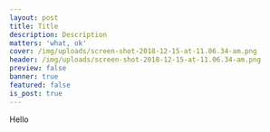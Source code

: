 ```yaml
---
layout: post
title: Title
description: Description
matters: 'what, ok'
cover: /img/uploads/screen-shot-2018-12-15-at-11.06.34-am.png
header: /img/uploads/screen-shot-2018-12-15-at-11.06.34-am.png
preview: false
banner: true
featured: false
is_post: true
---
```

Hello
